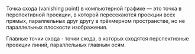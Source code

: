 Точка схода (vanishing point) в компьютерной графике — это точка в перспективной проекции, 
в которой пересекаются проекции всех прямых, параллельных друг другу в трёхмерном пространстве, 
но не параллельных плоскости изображения.

Главные точки схода - точки схода, в которых сходятся перспективные проекции линий, параллельных
главным осям.